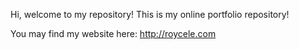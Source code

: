 Hi, welcome to my repository! This is my online portfolio repository!

You may find my website here: http://roycele.com